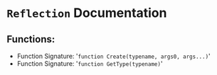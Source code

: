# `Reflection` Documentation
## Functions:
- Function Signature: '`function Create(typename, args0, args...)`'
- Function Signature: '`function GetType(typename)`'


